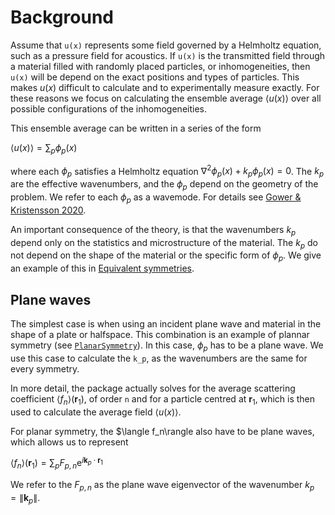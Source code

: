 # Background

Assume that ``u(x)`` represents some field governed by a Helmholtz equation, such as a pressure field for acoustics. If ``u(x)`` is the transmitted field through a material filled with randomly placed particles, or inhomogeneities, then ``u(x)`` will be depend on the exact positions and types of particles. This makes $u(x)$ difficult to calculate and to experimentally measure exactly. For these reasons we focus on calculating the ensemble average $\langle u(x)\rangle$ over all possible configurations of the inhomogeneities.

This ensemble average can be written in a series of the form

$\langle u(x) \rangle = \sum_p \phi_p(x)$

where each $\phi_p$ satisfies a Helmholtz equation $\nabla^2 \phi_p(x) + k_p \phi_p(x) = 0$. The $k_p$ are the effective wavenumbers, and the $\phi_p$ depend on the geometry of the problem. We refer to each $\phi_p$ as a wavemode. For details see [Gower & Kristensson 2020](https://arxiv.org/pdf/2010.00934.pdf).

An important consequence of the theory, is that the wavenumbers $k_p$ depend only on the statistics and microstructure of the material. The $k_p$ do not depend on the shape of the material or the specific form of $\phi_p$. We give an example of this in [Equivalent symmetries](@ref).

## Plane waves

The simplest case is when using an incident plane wave and material in the shape of a plate or halfspace. This combination is an example of plannar symmetry (see [`PlanarSymmetry`](@ref)). In this case, $\phi_p$ has to be a plane wave. We use this case to calculate the ``k_p``, as the wavenumbers are the same for every symmetry.

In more detail, the package actually solves for the average scattering coefficient $\langle f_n\rangle (\mathbf r_1)$, of order ``n`` and for a particle centred at $\mathbf r_1$, which is then used to calculate the  average field $\langle u(x) \rangle$.   

For planar symmetry, the $\langle f_n\rangle also have to be plane waves, which allows us to  represent

$\langle f_n\rangle (\mathbf r_1) = \sum_p F_{p,n} \mathrm e^{i \mathbf k_p \cdot \mathbf r_1}$

We refer to the $F_{p,n}$ as the plane wave eigenvector of the wavenumber $k_p = \|\mathbf k_p \|$.
